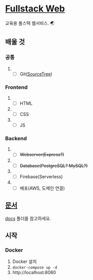 # [Fullstack Web](https://github.com/qvil/fullstack-web)

교육용 풀스택 웹서비스. 🌏

## 배울 것

### 공통

1. - [ ] Git([SourceTree](https://www.sourcetreeapp.com/))

### Frontend

1. - [ ] HTML
1. - [ ] CSS
1. - [ ] JS

### Backend

1. - [ ] ~~Webserver(Express?)~~
1. - [ ] ~~Database(PostgreSQL? MySQL?)~~
1. - [ ] Firebase(Serverless)
1. - [ ] 배포(AWS, 도메인 연결)

## [문서](./docs)

[docs](./docs) 폴더를 참고하세요.

## 시작

### Docker

1. Docker 설치
1. `docker-compose up -d`
1. http://localhost:8080
